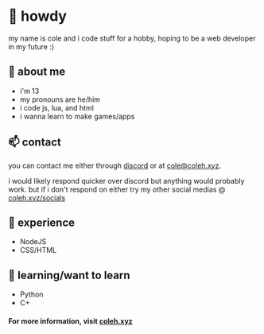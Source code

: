 # 👋 howdy
my name is cole and i code stuff for a hobby, hoping to be a web developer in my future :)

## 📖 about me
- i'm 13
- my pronouns are he/him
- i code js, lua, and html
- i wanna learn to make games/apps

## 📫 contact
you can contact me either through [discord](https://discord.com/users/450228764857597954) or at [cole@coleh.xyz](mailto:cole@coleh.xyz).

i would likely respond quicker over discord but anything would probably work. but if i don't respond on either try my other social medias @ [coleh.xyz/socials](https://coleh.xyz/socials)

## 📎 experience
- NodeJS
- CSS/HTML

## 🌱 learning/want to learn
- Python
- C+

#### For more information, visit [coleh.xyz](https://coleh.xyz)
